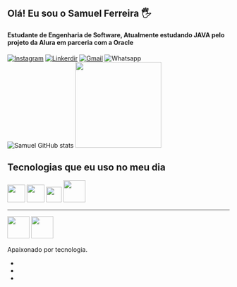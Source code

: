</div>
<div style="display: inline_block"><br>

## Olá! Eu sou o Samuel Ferreira 🖐️

<h4>Estudante de Engenharia de Software, Atualmente estudando JAVA pelo projeto da Alura em parceria com a Oracle</h4>

[![Instagram](https://img.shields.io/badge/Instagram-E4405F?style=for-the-badge&logo=instagram&logoColor=white)](https://instagram.com/samueldevjr)
[![Linkerdir](https://img.shields.io/badge/LinkedIn-0077B5?style=for-the-badge&logo=linkedin&logoColor=white)](https://www.linkedin.com/in/samueldeveloperjr/)
[![Gmail](https://img.shields.io/badge/Gmail-D14836?style=for-the-badge&logo=gmail&logoColor=white)](mailto:samuelpersista@gmail.com)
![Whatsapp](https://img.shields.io/badge/WhatsApp-25D366?style=for-the-badge&logo=whatsapp&logoColor=white)
<br>![Samuel GitHub stats](https://github-readme-stats.vercel.app/api?username=samuelinfor&show_icons=true&theme=dark&count_private=true)
  <img height="195px" src="https://github-readme-stats.vercel.app/api/top-langs/?username=samuelinfor&layout=light&langs_count=7&theme=cobalt"/>

## Tecnologias que eu uso no meu dia

<div style="display: inline_block">
  <img width="40px" height="40px" src="https://cdn.jsdelivr.net/gh/devicons/devicon/icons/html5/html5-original-wordmark.svg" />  
  <img width="40px" height="40px" src="https://cdn.jsdelivr.net/gh/devicons/devicon/icons/css3/css3-original-wordmark.svg" />
  <img width="35px" height="35px" src="https://cdn.jsdelivr.net/gh/devicons/devicon/icons/javascript/javascript-original.svg" />
  <img width="50px" height="50px" src="https://cdn.jsdelivr.net/gh/devicons/devicon/icons/java/java-original-wordmark.svg" />
  <hr>        
  
  <img width="50px" height="50px" src="https://cdn.jsdelivr.net/gh/devicons/devicon/icons/linux/linux-original.svg" />
  <img width="50px" height="50px" src="https://cdn.jsdelivr.net/gh/devicons/devicon/icons/debian/debian-plain.svg" />
                        
</div>

Apaixonado por tecnologia.

-
-
-
